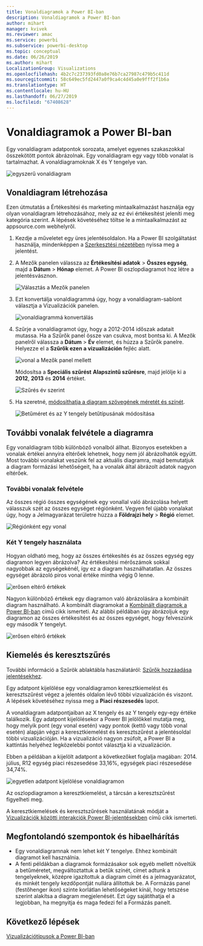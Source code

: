 ```yaml
---
title: Vonaldiagramok a Power BI-ban
description: Vonaldiagramok a Power BI-ban
author: mihart
manager: kvivek
ms.reviewer: amac
ms.service: powerbi
ms.subservice: powerbi-desktop
ms.topic: conceptual
ms.date: 06/26/2019
ms.author: mihart
LocalizationGroup: Visualizations
ms.openlocfilehash: 4b2c7c237393fd0a8e76b7ca27987c479b5c411d
ms.sourcegitcommit: 58c649ec5fd2447a0f9ca4c4d45a0e9fff2f1b6a
ms.translationtype: HT
ms.contentlocale: hu-HU
ms.lasthandoff: 06/27/2019
ms.locfileid: "67408628"
---
```

# <a name="line-charts-in-power-bi"></a>Vonaldiagramok a Power BI-ban
Egy vonaldiagram adatpontok sorozata, amelyet egyenes szakaszokkal összekötött pontok ábrázolnak. Egy vonaldiagram egy vagy több vonalat is tartalmazhat. A vonaldiagramoknak X és Y tengelye van. 

![egyszerű vonaldiagram](media/power-bi-line-charts/power-bi-line.png)

## <a name="create-a-line-chart"></a>Vonaldiagram létrehozása
Ezen útmutatás a Értékesítési és marketing mintaalkalmazást használja egy olyan vonaldiagram létrehozásához, mely az ez évi értékesítést jeleníti meg kategória szerint. A lépések követéséhez töltse le a mintaalkalmazást az appsource.com webhelyről.

1. Kezdje a műveletet egy üres jelentésoldalon. Ha a Power BI szolgáltatást használja, mindenképpen a [Szerkesztési nézetében](../service-interact-with-a-report-in-editing-view.md) nyissa meg a jelentést.

2. A Mezők panelen válassza az **Értékesítési adatok** \> **Összes egység**, majd a **Dátum** > **Hónap** elemet.  A Power BI oszlopdiagramot hoz létre a jelentésvásznon.

    ![Választás a Mezők panelen](media/power-bi-line-charts/power-bi-step1.png)

4. Ezt konvertálja vonaldiagrammá úgy, hogy a vonaldiagram-sablont választja a Vizualizációk panelen. 

    ![vonaldiagrammá konvertálás](media/power-bi-line-charts/power-bi-convert-to-line.png)
   

4. Szűrje a vonaldiagramot úgy, hogy a 2012-2014 időszak adatait mutassa. Ha a Szűrők panel össze van csukva, most bontsa ki. A Mezők panelről válassza a **Dátum** \> **Év** elemet, és húzza a Szűrők panelre. Helyezze el a **Szűrők ezen a vizualizáción** fejléc alatt. 
     
    ![vonal a Mezők panel mellett](media/power-bi-line-charts/power-bi-year-filter.png)

    Módosítsa a **Speciális szűrést** **Alapszintű szűrésre**, majd jelölje ki a **2012**, **2013** és **2014** értéket.

    ![Szűrés év szerint](media/power-bi-line-charts/power-bi-filter-year.png)

6. Ha szeretné, [módosíthatja a diagram szövegének méretét és színét](power-bi-visualization-customize-title-background-and-legend.md). 

    ![Betűméret és az Y tengely betűtípusának módosítása](media/power-bi-line-charts/power-bi-line-3years.png)

## <a name="add-additional-lines-to-the-chart"></a>További vonalak felvétele a diagramra
Egy vonaldiagram több különböző vonalból állhat. Bizonyos esetekben a vonalak értékei annyira eltérőek lehetnek, hogy nem jól ábrázolhatók együtt. Most további vonalakat veszünk fel az aktuális diagramra, majd bemutatjuk a diagram formázási lehetőségeit, ha a vonalak által ábrázolt adatok nagyon eltérőek. 

### <a name="add-additional-lines"></a>További vonalak felvétele
Az összes régió összes egységének egy vonallal való ábrázolása helyett válasszuk szét az összes egységet régiónként. Vegyen fel újabb vonalakat úgy, hogy a Jelmagyarázat területre húzza a **Földrajzi hely** > **Régió** elemet.

   ![Régiónként egy vonal](media/power-bi-line-charts/power-bi-line-regions.png)


### <a name="use-two-y-axes"></a>Két Y tengely használata
Hogyan oldható meg, hogy az összes értékesítés és az összes egység egy diagramon legyen ábrázolva? Az értékesítési mérőszámok sokkal nagyobbak az egységekénél, így ez a diagram használhatatlan. Az összes egységet ábrázoló piros vonal értéke mintha végig 0 lenne.

   ![erősen eltérő értékek](media/power-bi-line-charts/power-bi-diverging.png)

Nagyon különböző értékek egy diagramon való ábrázolására a kombinált diagram használható. A kombinált diagramokat a [Kombinált diagramok a Power BI-ban](power-bi-visualization-combo-chart.md) című cikk ismerteti. Az alábbi példában úgy ábrázoljuk egy diagramon az összes értékesítést és az összes egységet, hogy felveszünk egy második Y tengelyt. 

   ![erősen eltérő értékek](media/power-bi-line-charts/power-bi-dual-axes.png)

## <a name="highlighting-and-cross-filtering"></a>Kiemelés és keresztszűrés
További információ a Szűrök ablaktábla használatáról: [Szűrők hozzáadása jelentésekhez](../power-bi-report-add-filter.md).

Egy adatpont kijelölése egy vonaldiagramon keresztkiemelést és keresztszűrést végez a jelentés oldalon lévő többi vizualizáción és viszont. A lépések követéséhez nyissa meg a **Piaci részesedés** lapot.  

A vonaldiagram adatpontjaiban az X tengely és az Y tengely egy-egy értéke találkozik. Egy adatpont kijelölésekor a Power BI jelölőkkel mutatja meg, hogy melyik pont (egy vonal esetén) vagy pontok (kettő vagy több vonal esetén) alapján végzi a keresztkiemelést és keresztszűrést a jelentésoldal többi vizualizációján. Ha a vizualizáció nagyon zsúfolt, a Power BI a kattintás helyéhez legközelebbi pontot választja ki a vizualizáción.

Ebben a példában a kijelölt adatpont a következőket foglalja magában: 2014. július, R12 egység piaci részesedése 33,16%, egységek piaci részesedése 34,74%.

![egyetlen adatpont kijelölése vonaldiagramon](media/power-bi-line-charts/power-bi-single-select.png)

Az oszlopdiagramon a keresztkiemelést, a tárcsán a keresztszűrést figyelheti meg.

A keresztkiemelések és keresztszűrések használatának módját a [Vizualizációk közötti interakciók Power BI-jelentésekben](../service-reports-visual-interactions.md) című cikk ismerteti.

## <a name="considerations-and-troubleshooting"></a>Megfontolandó szempontok és hibaelhárítás
* Egy vonaldiagramnak nem lehet két Y tengelye.  Ehhez kombinált diagramot kell használnia.
* A fenti példákban a diagramok formázásakor sok egyéb mellett növeltük a betűméretet, megváltoztattuk a betűk színét, címet adtunk a tengelyeknek, középre igazítottuk a diagram címét és a jelmagyarázatot, és minkét tengely kezdőpontját nullára állítottuk be. A Formázás panel (festőhenger ikon) szinte korlátlan lehetőségeket kínál, hogy tetszése szerint alakítsa a diagram megjelenését. Ezt úgy sajátíthatja el a legjobban, ha megnyitja és maga fedezi fel a Formázás panelt.

## <a name="next-steps"></a>Következő lépések

[Vizualizációtípusok a Power BI-ban](power-bi-visualization-types-for-reports-and-q-and-a.md)


